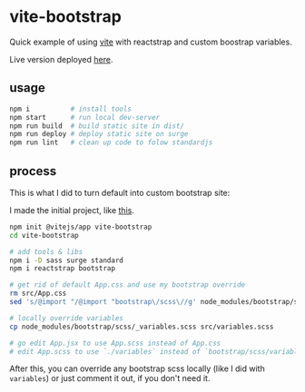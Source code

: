 # vite-bootstrap

Quick example of using [vite](https://vitejs.dev/) with reactstrap and custom boostrap variables.

Live version deployed [here](https://vite-bootstrap.surge.sh/).

## usage

```sh
npm i          # install tools
npm start      # run local dev-server
npm run build  # build static site in dist/
npm run deploy # deploy static site on surge
npm run lint   # clean up code to folow standardjs
```



## process

This is what I did to turn default into custom bootstrap site:

I made the initial project, like [this](https://asciinema.org/a/obRS03giA1To87sM6ufHy7g6L).

```sh
npm init @vitejs/app vite-bootstrap
cd vite-bootstrap
```

```sh
# add tools & libs
npm i -D sass surge standard
npm i reactstrap bootstrap

# get rid of default App.css and use my bootstrap override
rm src/App.css
sed 's/@import "/@import "bootstrap\/scss\//g' node_modules/bootstrap/scss/bootstrap.scss > src/App.scss

# locally override variables
cp node_modules/bootstrap/scss/_variables.scss src/variables.scss

# go edit App.jsx to use App.scss instead of App.css
# edit App.scss to use `./variables` instead of `bootstrap/scss/variables`
```

After this, you can override any bootstrap scss locally (like I did with `variables`) or just comment it out, if you don't need it.